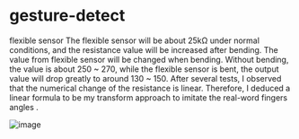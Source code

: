 # gesture-detect

flexible sensor
The flexible sensor will be about 25kΩ under normal conditions, and the resistance value will be increased after bending. The value from flexible sensor will be changed when bending. Without bending, the value is about 250 ~ 270, while the flexible sensor is bent, the output value will drop greatly to around 130 ~ 150. After several tests, I observed that the numerical change of the resistance is linear. Therefore, I deduced a linear formula to be my transform approach to imitate the real-word fingers angles . 

![image](https://user-images.githubusercontent.com/63724884/218966603-5519da0d-9dc5-428d-9d8b-39d4bb16ea1a.png)
